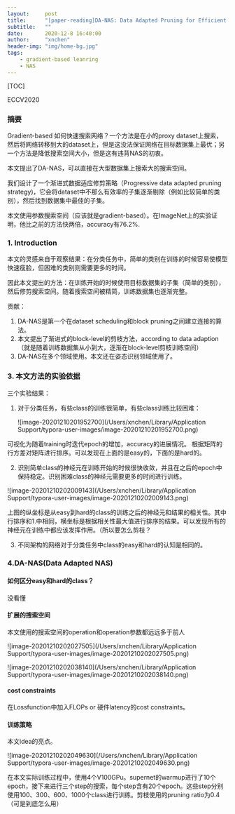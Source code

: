 ```yaml
---
layout:     post
title:      "[paper-reading]DA-NAS: Data Adapted Pruning for Efficient Neural Architecture Search"
subtitle:   ""
date:       2020-12-8 16:40:00
author:     "xnchen"
header-img: "img/home-bg.jpg"
tags:
    - gradient-based leanring
    - NAS
---
```


[TOC]

ECCV2020

### 摘要
Gradient-based
如何快速搜索网络？一个方法是在小的proxy dataset上搜索，然后将网络转移到大的dataset上，但是这没法保证网络在目标数据集上最优；另一个方法是降低搜索空间大小，但是这有违背NAS的初衷。

本文提出了DA-NAS，可以直接在大型数据集上搜索大的搜索空间。

我们设计了一个渐进式数据适应修剪策略（Progressive data adapted pruning strategy)，它会将dataset中不那么有效率的子集逐渐剔除（例如比较简单的类别），然后找到数据集中最佳的子集。

本文使用参数搜索空间（应该就是gradient-based）。在ImageNet上的实验证明，他比之前的方法快两倍，accuracy有76.2%.

### 1. Introduction

本文的灵感来自于观察结果：在分类任务中，简单的类别在训练的时候容易使模型快速瘦脸，但困难的类别则需要更多的时间。

因此本文提出的方法：在训练开始的时候使用目标数据集的子集（简单的类别），然后修剪搜索空间。随着搜索空间被精简，训练数据集也逐渐完整。

贡献：
1. DA-NAS是第一个在dataset scheduling和block pruning之间建立连接的算法。
2. 本文提出了渐进式的block-level的剪枝方法，according to data adaption（就是随着训练数据集从小到大，逐渐在block-level剪枝训练空间）
3. DA-NAS在多个领域使用。本文还在姿态识别领域使用了。

### 3. 本文方法的实验依据
三个实验结果：

1. 对于分类任务，有些class的训练很简单，有些class训练比较困难：

   ![image-20201210201952700](/Users/xnchen/Library/Application Support/typora-user-images/image-20201210201952700.png)

可视化为随着training时迭代epoch的增加，accuracy的进展情况。
根据矩阵的行方差对矩阵进行排序。可以发现在上面的是easy的，下面的是hard的。

2. 识别简单class的神经元在训练开始的时候很快收敛，并且在之后的epoch中保持稳定。识别困难class的神经元需要更多的时间进行训练。

![image-20201210202009143](/Users/xnchen/Library/Application Support/typora-user-images/image-20201210202009143.png)

上图的纵坐标是从easy到hard的class的训练之后的神经元和结果的相关性。其中行排序和1.中相同，横坐标是根据相关性最大值进行排序的结果。可以发现所有的神经元在训练中都应该发挥作用。（所以要怎么剪枝？

3. 不同架构的网络对于分类任务中class的easy和hard的认知是相同的。

### 4.DA-NAS(Data Adapted NAS)

#### 如何区分easy和hard的class？

没看懂

#### 扩展的搜索空间

本文使用的搜索空间的operation和operation参数都远远多于前人

![image-20201210202027505](/Users/xnchen/Library/Application Support/typora-user-images/image-20201210202027505.png)

![image-20201210202038140](/Users/xnchen/Library/Application Support/typora-user-images/image-20201210202038140.png)

#### cost constraints

在Lossfunction中加入FLOPs or 硬件latency的cost constraints。

#### 训练策略

本文idea的亮点。

![image-20201210202049630](/Users/xnchen/Library/Application Support/typora-user-images/image-20201210202049630.png)

在本文实际训练过程中，使用4个V100GPu。supernet的warmup进行了10个epoch，接下来进行三个step的搜索，每个step含有20个epoch。这些step分别使用100、300、600、1000个class进行训练。剪枝使用的pruning ratio为0.4（可是到底怎么用）


